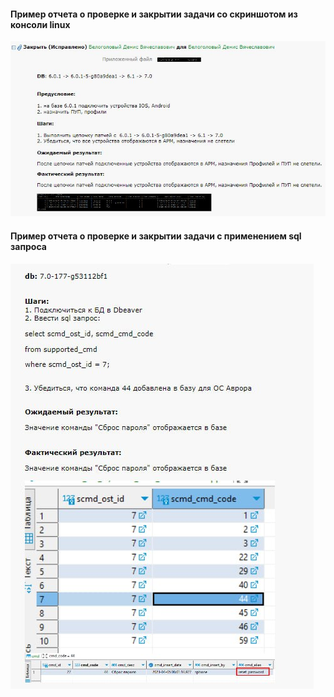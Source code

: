 #### Пример отчета о проверке и закрытии задачи со скриншотом из консоли linux
<kbd>![](images/case_closed1.JPG)</kbd>

#### Пример отчета о проверке и закрытии задачи с применением sql запроса
<kbd>![](images/case_closed2.jpg)</kbd>

